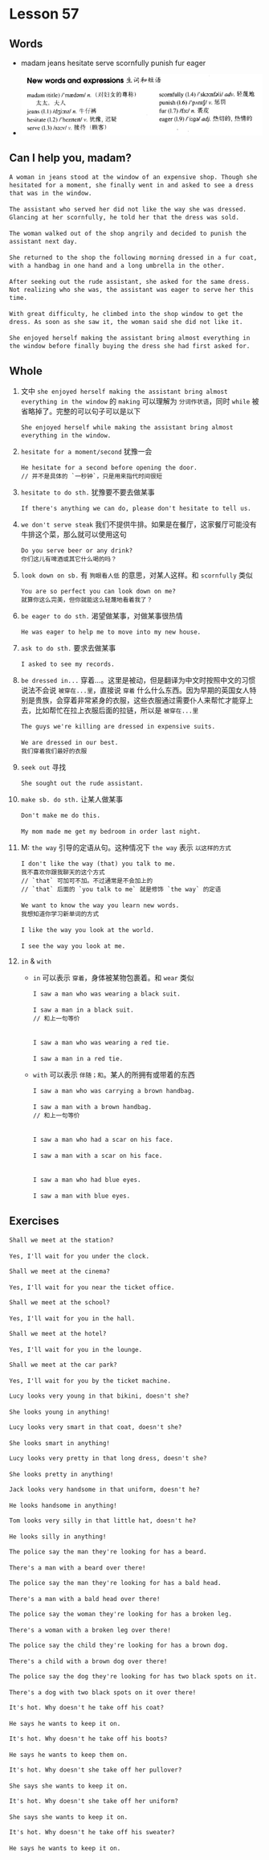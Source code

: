 # Lesson 57

## Words

- madam jeans hesitate serve scornfully punish fur eager

- ![Words](../../../Images/Part2/06/words-57.png)

## Can I help you, madam?

```
A woman in jeans stood at the window of an expensive shop. Though she hesitated for a moment, she finally went in and asked to see a dress that was in the window.

The assistant who served her did not like the way she was dressed. Glancing at her scornfully, he told her that the dress was sold.

The woman walked out of the shop angrily and decided to punish the assistant next day.

She returned to the shop the following morning dressed in a fur coat, with a handbag in one hand and a long umbrella in the other.

After seeking out the rude assistant, she asked for the same dress. Not realizing who she was, the assistant was eager to serve her this time.

With great difficulty, he climbed into the shop window to get the dress. As soon as she saw it, the woman said she did not like it.

She enjoyed herself making the assistant bring almost everything in the window before finally buying the dress she had first asked for.
```

## Whole

1. 文中 `she enjoyed herself making the assistant bring almost everything in the window` 的 `making` 可以理解为 `分词作状语`，同时 `while` 被省略掉了。完整的可以句子可以是以下

   ```
   She enjoyed herself while making the assistant bring almost everything in the window.
   ```

2. `hesitate for a moment/second` 犹豫一会

   ```
   He hesitate for a second before opening the door.
   // 并不是具体的 `一秒钟`，只是用来指代时间很短
   ```

3. `hesitate to do sth.` 犹豫要不要去做某事

   ```
   If there's anything we can do, please don't hesitate to tell us.
   ```

4. `we don't serve steak` 我们不提供牛排。如果是在餐厅，这家餐厅可能没有牛排这个菜，那么就可以使用这句

   ```
   Do you serve beer or any drink?
   你们这儿有啤酒或其它什么喝的吗？
   ```

5. `look down on sb.` 有 `狗眼看人低` 的意思，对某人这样。和 `scornfully` 类似

   ```
   You are so perfect you can look down on me?
   就算你这么完美，但你就能这么轻蔑地看着我了？
   ```

6. `be eager to do sth.` 渴望做某事，对做某事很热情

   ```
   He was eager to help me to move into my new house.
   ```

7. `ask to do sth.` 要求去做某事

   ```
   I asked to see my records.
   ```

8. `be dressed in...` 穿着...。这里是被动，但是翻译为中文时按照中文的习惯说法不会说 `被穿在...里`，直接说 `穿着` 什么什么东西。因为早期的英国女人特别是贵族，会穿着非常紧身的衣服，这些衣服通过需要仆人来帮忙才能穿上去，比如帮忙在拉上衣服后面的拉链，所以是 `被穿在...里`

   ```
   The guys we're killing are dressed in expensive suits.

   We are dressed in our best.
   我们穿着我们最好的衣服
   ```

9. `seek out` 寻找

   ```
   She sought out the rude assistant.
   ```

10. `make sb. do sth.` 让某人做某事

    ```
    Don't make me do this.

    My mom made me get my bedroom in order last night.
    ```

11. M: `the way` 引导的定语从句。这种情况下 `the way` 表示 `以这样的方式`

    ```
    I don't like the way (that) you talk to me.
    我不喜欢你跟我聊天的这个方式
    // `that` 可加可不加。不过通常是不会加上的
    // `that` 后面的 `you talk to me` 就是修饰 `the way` 的定语

    We want to know the way you learn new words.
    我想知道你学习新单词的方式

    I like the way you look at the world.

    I see the way you look at me.
    ```

12. `in` & `with`

    - `in` 可以表示 `穿着`，身体被某物包裹着。和 `wear` 类似

      ```
      I saw a man who was wearing a black suit.

      I saw a man in a black suit.
      // 和上一句等价


      I saw a man who was wearing a red tie.

      I saw a man in a red tie.
      ```

    - `with` 可以表示 `伴随；和`。某人的所拥有或带着的东西

      ```
      I saw a man who was carrying a brown handbag.

      I saw a man with a brown handbag.
      // 和上一句等价


      I saw a man who had a scar on his face.

      I saw a man with a scar on his face.


      I saw a man who had blue eyes.

      I saw a man with blue eyes.
      ```

## Exercises

```
Shall we meet at the station?

Yes, I'll wait for you under the clock.
```

```
Shall we meet at the cinema?

Yes, I'll wait for you near the ticket office.
```

```
Shall we meet at the school?

Yes, I'll wait for you in the hall.
```

```
Shall we meet at the hotel?

Yes, I'll wait for you in the lounge.
```

```
Shall we meet at the car park?

Yes, I'll wait for you by the ticket machine.
```

```
Lucy looks very young in that bikini, doesn't she?

She looks young in anything!
```

```
Lucy looks very smart in that coat, doesn't she?

She looks smart in anything!
```

```
Lucy looks very pretty in that long dress, doesn't she?

She looks pretty in anything!
```

```
Jack looks very handsome in that uniform, doesn't he?

He looks handsome in anything!
```

```
Tom looks very silly in that little hat, doesn't he?

He looks silly in anything!
```

```
The police say the man they're looking for has a beard.

There's a man with a beard over there!
```

```
The police say the man they're looking for has a bald head.

There's a man with a bald head over there!
```

```
The police say the woman they're looking for has a broken leg.

There's a woman with a broken leg over there!
```

```
The police say the child they're looking for has a brown dog.

There's a child with a brown dog over there!
```

```
The police say the dog they're looking for has two black spots on it.

There's a dog with two black spots on it over there!
```

```
It's hot. Why doesn't he take off his coat?

He says he wants to keep it on.
```

```
It's hot. Why doesn't he take off his boots?

He says he wants to keep them on.
```

```
It's hot. Why doesn't she take off her pullover?

She says she wants to keep it on.
```

```
It's hot. Why doesn't she take off her uniform?

She says she wants to keep it on.
```

```
It's hot. Why doesn't he take off his sweater?

He says he wants to keep it on.
```
